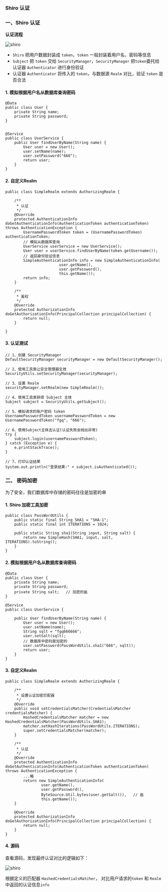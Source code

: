 ###  Shiro 认证
### 一、Shiro 认证
**认证流程**

![shiro](https://fgq233.github.io/imgs/java/shiro2.png)
* `Shiro` 把用户数据封装成 `token`，`token` 一般封装着用户名，密码等信息
* `Subject` 把 `token` 交给 `SecurityManager`，`SecurityManager` 把`token`委托给认证器
`Authenticator` 进行身份验证
* 认证器 `Authenticator` 将传入的 `token`，与数据源 `Realm` 对比，验证 `token` 是否合法

#### 1. 模拟根据用户名从数据库查询密码
```
@Data
public class User {
    private String name;
    private String password;
}


@Service
public class UserService {
    public User findUserByName(String name) {
        User user = new User();
        user.setName(name);
        user.setPassword("666");
        return user;
    }
}
```

#### 2. 自定义Realm
```
public class SimpleRealm extends AuthorizingRealm {

    /**
     * 认证
     */
    @Override
    protected AuthenticationInfo doGetAuthenticationInfo(AuthenticationToken authenticationToken) throws AuthenticationException {
        UsernamePasswordToken token = (UsernamePasswordToken) authenticationToken;
        // 模拟从数据库查询
        UserService userService = new UserService();
        User user = userService.findUserByName(token.getUsername());
        // 返回身份验证信息
        SimpleAuthenticationInfo info = new SimpleAuthenticationInfo(
                        user.getName(), 
                        user.getPassword(), 
                        this.getName());
        return info;
    }

    /**
     * 鉴权
     */
    @Override
    protected AuthorizationInfo doGetAuthorizationInfo(PrincipalCollection principalCollection) {
        return null;
    }

}
```


#### 3. 认证测试
```
// 1、创建 SecurityManager
DefaultSecurityManager securityManager = new DefaultSecurityManager();

// 2、使用工具类让安全管理器生效
SecurityUtils.setSecurityManager(securityManager);

// 3、设置 Realm
securityManager.setRealm(new SimpleRealm());

// 4、使用工具类获得 Subject 主体
Subject subject = SecurityUtils.getSubject();

// 5、模拟请求的账户密码 token
UsernamePasswordToken usernamePasswordToken = new UsernamePasswordToken("fgq", "666");

// 6、使用Subject主体去认证(认证失败会抛出异常)
try {
    subject.login(usernamePasswordToken);
} catch (Exception e) {
    e.printStackTrace();
}

// 7、打印认证结果
System.out.println("登录结果:" + subject.isAuthenticated());
```




### 二、 密码加密
为了安全，我们数据库中存储的密码往往是加密的串

#### 1. Shiro 加密工具加密
```
public class PassWordUtils {
    public static final String SHA1 = "SHA-1";
    public static final int ITERATIONS = 1024;

    public static String sha1(String input, String salt) {
        return new SimpleHash(SHA1, input, salt, ITERATIONS).toString();
    }
}
```


#### 2. 模拟根据用户名从数据库查询密码
```
@Data
public class User {
    private String name;
    private String password;
    private String salt;   // 加密的盐
}

@Service
public class UserService {

    public User findUserByName(String name) {
        User user = new User();
        user.setName(name);
        String sqlt = "fgq666666";
        user.setSalt(sqlt);
        // 数据库中密码是加密的
        user.setPassword(PassWordUtils.sha1("666", sqlt));
        return user;
    }
}
```



#### 3. 自定义Realm
```
public class SimpleRealm extends AuthorizingRealm {

    /**
     * 设置认证加密匹配器
     */
    @Override
    public void setCredentialsMatcher(CredentialsMatcher credentialsMatcher) {
        HashedCredentialsMatcher matcher = new HashedCredentialsMatcher(PassWordUtils.SHA1);
        matcher.setHashIterations(PassWordUtils.ITERATIONS);
        super.setCredentialsMatcher(matcher);
    }

    /**
     * 认证
     */
    @Override
    protected AuthenticationInfo doGetAuthenticationInfo(AuthenticationToken authenticationToken) throws AuthenticationException {
        ...略
        return new SimpleAuthenticationInfo(
                user.getName(),
                user.getPassword(),
                ByteSource.Util.bytes(user.getSalt()),   // 盐
                this.getName());
    }

    @Override
    protected AuthorizationInfo doGetAuthorizationInfo(PrincipalCollection principalCollection) {
        return null;
    }
}
```

#### 4. 源码
查看源码，发现最终认证对比的逻辑如下：

![shiro](https://fgq233.github.io/imgs/java/shiro4.png)

根据定义的匹配器 `HashedCredentialsMatcher`，
对比用户请求的`token` 和 `Realm` 中返回的认证信息`info`